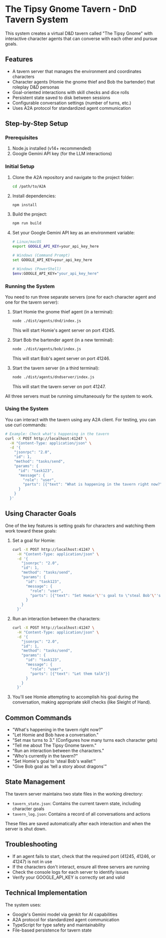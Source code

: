 # The Tipsy Gnome Tavern - DnD Tavern System

This system creates a virtual D&D tavern called "The Tipsy Gnome" with interactive character agents that can converse with each other and pursue goals.

## Features

- A tavern server that manages the environment and coordinates characters
- Character agents (Homie the gnome thief and Bob the bartender) that roleplay D&D personas
- Goal-oriented interactions with skill checks and dice rolls
- Persistent state saved to disk between sessions
- Configurable conversation settings (number of turns, etc.)
- Uses A2A protocol for standardized agent communication

## Step-by-Step Setup

### Prerequisites

1. Node.js installed (v14+ recommended)
2. Google Gemini API key (for the LLM interactions)

### Initial Setup

1. Clone the A2A repository and navigate to the project folder:
   ```bash
   cd /path/to/A2A
   ```

2. Install dependencies:
   ```bash
   npm install
   ```

3. Build the project:
   ```bash
   npm run build
   ```

4. Set your Google Gemini API key as an environment variable:
   ```bash
   # Linux/macOS
   export GOOGLE_API_KEY=your_api_key_here
   
   # Windows (Command Prompt)
   set GOOGLE_API_KEY=your_api_key_here
   
   # Windows (PowerShell)
   $env:GOOGLE_API_KEY="your_api_key_here"
   ```

### Running the System

You need to run three separate servers (one for each character agent and one for the tavern server):

1. Start Homie the gnome thief agent (in a terminal):
   ```bash
   node ./dist/agents/dnd/index.js
   ```
   This will start Homie's agent server on port 41245.

2. Start Bob the bartender agent (in a new terminal):
   ```bash
   node ./dist/agents/bob/index.js
   ```
   This will start Bob's agent server on port 41246.

3. Start the tavern server (in a third terminal):
   ```bash
   node ./dist/agents/dndserver/index.js
   ```
   This will start the tavern server on port 41247.

All three servers must be running simultaneously for the system to work.

### Using the System

You can interact with the tavern using any A2A client. For testing, you can use curl commands:

```bash
# Example: Check what's happening in the tavern
curl -X POST http://localhost:41247 \
  -H "Content-Type: application/json" \
  -d '{
    "jsonrpc": "2.0",
    "id": 1,
    "method": "tasks/send",
    "params": {
      "id": "task123",
      "message": {
        "role": "user",
        "parts": [{"text": "What is happening in the tavern right now?"}]
      }
    }
  }'
```

## Using Character Goals

One of the key features is setting goals for characters and watching them work toward these goals:

1. Set a goal for Homie:
   ```bash
   curl -X POST http://localhost:41247 \
     -H "Content-Type: application/json" \
     -d '{
       "jsonrpc": "2.0",
       "id": 1,
       "method": "tasks/send",
       "params": {
         "id": "task123",
         "message": {
           "role": "user",
           "parts": [{"text": "Set Homie'\''s goal to \"steal Bob'\''s wallet\""}]
         }
       }
     }'
   ```

2. Run an interaction between the characters:
   ```bash
   curl -X POST http://localhost:41247 \
     -H "Content-Type: application/json" \
     -d '{
       "jsonrpc": "2.0",
       "id": 1,
       "method": "tasks/send",
       "params": {
         "id": "task123",
         "message": {
           "role": "user",
           "parts": [{"text": "Let them talk"}]
         }
       }
     }'
   ```

3. You'll see Homie attempting to accomplish his goal during the conversation, making appropriate skill checks (like Sleight of Hand).

## Common Commands

- "What's happening in the tavern right now?"
- "Let Homie and Bob have a conversation."
- "Set max turns to 3." (Configures how many turns each character gets)
- "Tell me about The Tipsy Gnome tavern."
- "Run an interaction between the characters."
- "Who's currently in the tavern?"
- "Set Homie's goal to 'steal Bob's wallet'"
- "Give Bob goal as 'tell a story about dragons'"

## State Management

The tavern server maintains two state files in the working directory:

- `tavern_state.json`: Contains the current tavern state, including character goals
- `tavern_log.json`: Contains a record of all conversations and actions

These files are saved automatically after each interaction and when the server is shut down.

## Troubleshooting

- If an agent fails to start, check that the required port (41245, 41246, or 41247) is not in use
- If the characters don't interact, ensure all three servers are running
- Check the console logs for each server to identify issues
- Verify your GOOGLE_API_KEY is correctly set and valid

## Technical Implementation

The system uses:
- Google's Gemini model via genkit for AI capabilities
- A2A protocol for standardized agent communication
- TypeScript for type safety and maintainability
- File-based persistence for tavern state